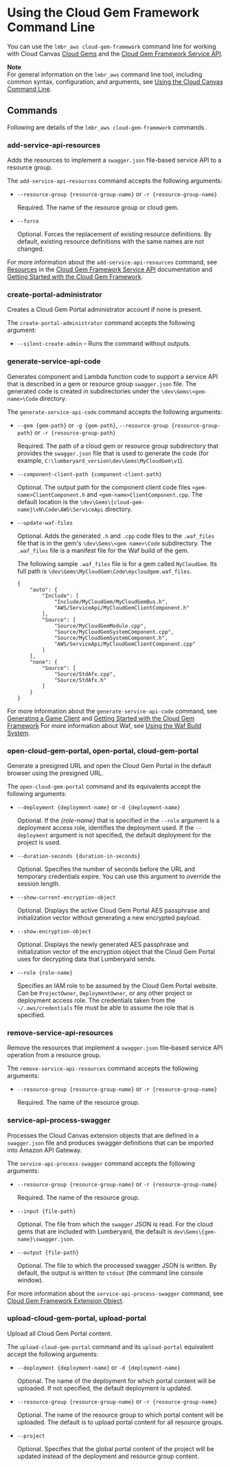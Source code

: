 # Using the Cloud Gem Framework Command Line<a name="cloud-canvas-command-line-cgf"></a>

You can use the `lmbr_aws cloud-gem-framework` command line for working with Cloud Canvas [Cloud Gems](cloud-canvas-cloud-gems-intro.md) and the [Cloud Gem Framework Service API](cloud-canvas-cgf-service-api.md)\. 

**Note**  
For general information on the `lmbr_aws` command line tool, including common syntax, configuration, and arguments, see [Using the Cloud Canvas Command Line](cloud-canvas-command-line.md)\.

## Commands<a name="cloud-canvas-command-line-cgf-commands"></a>

Following are details of the `lmbr_aws cloud-gem-framework` commands\.

### add\-service\-api\-resources<a name="cloud-canvas-command-line-cgf-add-service-api-resources"></a>

Adds the resources to implement a `swagger.json` file\-based service API to a resource group\. 

The `add-service-api-resources` command accepts the following arguments:
+ `--resource-group {resource-group-name}` or `-r {resource-group-name}`

  Required\. The name of the resource group or cloud gem\.
+ `--force`

  Optional\. Forces the replacement of existing resource definitions\. By default, existing resource definitions with the same names are not changed\.

For more information about the `add-service-api-resources` command, see [Resources](cloud-canvas-cgf-service-api-resources.md) in the [Cloud Gem Framework Service API](cloud-canvas-cgf-service-api.md) documentation and [Getting Started with the Cloud Gem Framework](cloud-canvas-cgf-getting-started.md)\.

### create\-portal\-administrator<a name="cloud-canvas-command-line-cgf-create-portal-administrator"></a>

Creates a Cloud Gem Portal administrator account if none is present\.

The `create-portal-administrator` command accepts the following argument:
+ `--silent-create-admin` – Runs the command without outputs\.

### generate\-service\-api\-code<a name="cloud-canvas-command-line-cgf-generate-service-api-code"></a>

Generates component and Lambda function code to support a service API that is described in a gem or resource group `swagger.json` file\. The generated code is created in subdirectories under the `\dev\Gems\<gem-name>\Code` directory\.

The `generate-service-api-code` command accepts the following arguments:
+ `--gem {gem-path}` or `-g {gem-path}`, `--resource-group {resource-group-path}` or `-r {resource-group-path}`

  Required\. The path of a cloud gem or resource group subdirectory that provides the `swagger.json` file that is used to generate the code \(for example, `C:\lumberyard_version\dev\Gems\MyCloudGem\v1`\)\.
+ `--component-client-path {component-client-path}`

  Optional\. The output path for the component client code files `<gem-name>ClientComponent.h` and `<gem-name>ClientComponent.cpp`\. The default location is the `\dev\Gems\{cloud-gem-name}\vN\Code\AWS\ServiceApi` directory\.
+ `--update-waf-files`

  Optional\. Adds the generated `.h` and `.cpp` code files to the `.waf_files` file that is in the gem's `\dev\Gems\<gem name>\Code` subdirectory\. The `.waf_files` file is a manifest file for the Waf build of the gem\.

  The following sample `.waf_files` file is for a gem called `MyCloudGem`\. Its full path is `\dev\Gems\MyCloudGem\Code\mycloudgem.waf_files`\. 

  ```
  {
      "auto": {
          "Include": [
              "Include/MyCloudGem/MyCloudGemBus.h", 
              "AWS/ServiceApi/MyCloudGemClientComponent.h"
          ], 
          "Source": [
              "Source/MyCloudGemModule.cpp", 
              "Source/MyCloudGemSystemComponent.cpp", 
              "Source/MyCloudGemSystemComponent.h", 
              "AWS/ServiceApi/MyCloudGemClientComponent.cpp"
          ]
      }, 
      "none": {
          "Source": [
              "Source/StdAfx.cpp", 
              "Source/StdAfx.h"
          ]
      }
  }
  ```

For more information about the `generate-service-api-code` command, see [Generating a Game Client](cloud-canvas-cgf-service-api-game-clients.md#cloud-canvas-cgf-service-api-game-clients-generating) and [Getting Started with the Cloud Gem Framework](cloud-canvas-cgf-getting-started.md) For more information about Waf, see [Using the Waf Build System](waf-intro.md)\.

### open\-cloud\-gem\-portal, open\-portal, cloud\-gem\-portal<a name="cloud-canvas-command-line-cgf-open-cloud-gem-portal"></a>

Generate a presigned URL and open the Cloud Gem Portal in the default browser using the presigned URL\. 

The `open-cloud-gem-portal` command and its equivalents accept the following arguments:
+ `--deployment {deployment-name}` or `-d {deployment-name}`

  Optional\. If the *\{role\-name\}* that is specified in the `--role` argument is a deployment access role, identifies the deployment used\. If the `--deployment` argument is not specified, the default deployment for the project is used\.
+ `--duration-seconds {duration-in-seconds}`

  Optional\. Specifies the number of seconds before the URL and temporary credentials expire\. You can use this argument to override the session length\.
+ `--show-current-encryption-object`

  Optional\. Displays the active Cloud Gem Portal AES passphrase and initialization vector without generating a new encrypted payload\.
+ `--show-encryption-object`

  Optional\. Displays the newly generated AES passphrase and initialization vector of the encryption object that the Cloud Gem Portal uses for decrypting data that Lumberyard sends\.
+ `--role {role-name}`

   Specifies an IAM role to be assumed by the Cloud Gem Portal website\. Can be `ProjectOwner`, `DeploymentOwner`, or any other project or deployment access role\. The credentials taken from the `~/.aws/credentials` file must be able to assume the role that is specified\. 

### remove\-service\-api\-resources<a name="cloud-canvas-command-line-cgf-remove-service-api-resources"></a>

Remove the resources that implement a `swagger.json` file–based service API operation from a resource group\.

The `remove-service-api-resources` command accepts the following arguments:
+ `--resource-group {resource-group-name}` or `-r {resource-group-name}`

  Required\. The name of the resource group\.

### service\-api\-process\-swagger<a name="cloud-canvas-command-line-cgf-deployment-service-api-process-swagger"></a>

Processes the Cloud Canvas extension objects that are defined in a `swagger.json` file and produces swagger definitions that can be imported into Amazon API Gateway\.

The `service-api-process-swagger` command accepts the following arguments:
+ `--resource-group {resource-group-name}` or `-r {resource-group-name}`

  Required\. The name of the resource group\.
+ `--input {file-path}`

  Optional\. The file from which the `swagger` JSON is read\. For the cloud gems that are included with Lumberyard, the default is `dev\Gems\{gem-name}\swagger.json`\.
+ `--output {file-path}`

  Optional\. The file to which the processed swagger JSON is written\. By default, the output is written to `stdout` \(the command line console window\)\.

For more information about the `service-api-process-swagger` command, see [Cloud Gem Framework Extension Object](cloud-canvas-cgf-service-api-cgf-extension-object.md)\.

### upload\-cloud\-gem\-portal, upload\-portal<a name="cloud-canvas-command-line-cgf-upload-cloud-gem-portal"></a>

Upload all Cloud Gem Portal content\.

The `upload-cloud-gem-portal` command and its `upload-portal` equivalent accept the following arguments:
+ `--deployment {deployment-name}` or `-d {deployment-name}`

  Optional\. The name of the deployment for which portal content will be uploaded\. If not specified, the default deployment is updated\.
+ `--resource-group {resource-group-name}` or `-r {resource-group-name}`

  Optional\. The name of the resource group to which portal content will be uploaded\. The default is to upload portal content for all resource groups\.
+ `--project`

  Optional\. Specifies that the global portal content of the project will be updated instead of the deployment and resource group content\.